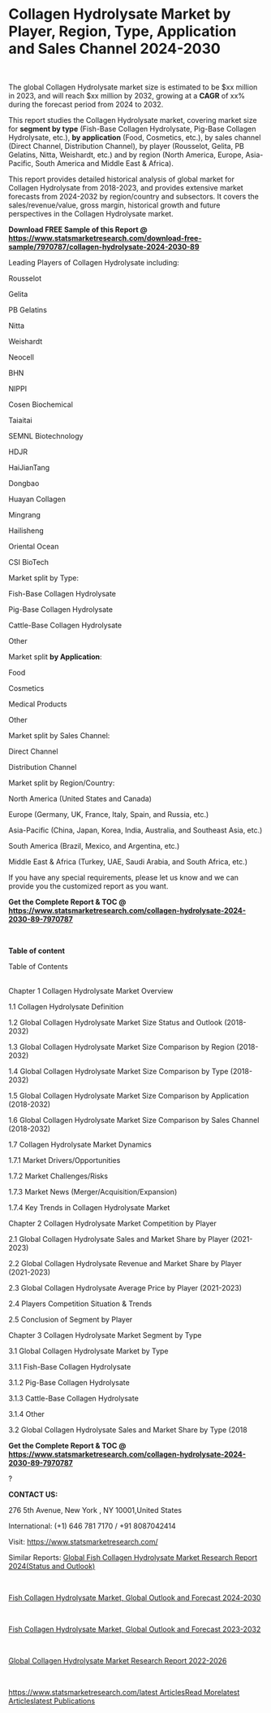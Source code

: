 <h1>Collagen Hydrolysate Market by Player, Region, Type, Application and Sales Channel 2024-2030</h1><br/><p>The global Collagen Hydrolysate market size is estimated to be $xx million in 2023, and will reach $xx million by 2032, growing at a <strong>CAGR</strong> of xx% during the forecast period from 2024 to 2032.</p>
 
 
 
 <p>This report studies the Collagen Hydrolysate market, covering market size for <strong>segment by type</strong> (Fish-Base Collagen Hydrolysate, Pig-Base Collagen Hydrolysate, etc.), <strong>by application</strong> (Food, Cosmetics, etc.), by sales channel (Direct Channel, Distribution Channel), by player (Rousselot, Gelita, PB Gelatins, Nitta, Weishardt, etc.) and by region (North America, Europe, Asia-Pacific, South America and Middle East & Africa).</p>
 
 
 
 <p>This report provides detailed historical analysis of global market for Collagen Hydrolysate from 2018-2023, and provides extensive market forecasts from 2024-2032 by region/country and subsectors. It covers the sales/revenue/value, gross margin, historical growth and future perspectives in the Collagen Hydrolysate market.</p>
 
 
 
 <p><strong>Download FREE Sample of this Report @ <a href="https://www.statsmarketresearch.com/download-free-sample/7970787/collagen-hydrolysate-2024-2030-89">https://www.statsmarketresearch.com/download-free-sample/7970787/collagen-hydrolysate-2024-2030-89</a></strong></p>
 
 
 
 <p>Leading Players of Collagen Hydrolysate including:</p>
 
 
 
 <p>Rousselot</p>
 
 
 
 <p>Gelita</p>
 
 
 
 <p>PB Gelatins</p>
 
 
 
 <p>Nitta</p>
 
 
 
 <p>Weishardt</p>
 
 
 
 <p>Neocell</p>
 
 
 
 <p>BHN</p>
 
 
 
 <p>NIPPI</p>
 
 
 
 <p>Cosen Biochemical</p>
 
 
 
 <p>Taiaitai</p>
 
 
 
 <p>SEMNL Biotechnology</p>
 
 
 
 <p>HDJR</p>
 
 
 
 <p>HaiJianTang</p>
 
 
 
 <p>Dongbao</p>
 
 
 
 <p>Huayan Collagen</p>
 
 
 
 <p>Mingrang</p>
 
 
 
 <p>Hailisheng</p>
 
 
 
 <p>Oriental Ocean</p>
 
 
 
 <p>CSI BioTech</p>
 
 
 
 <p>Market split by Type:</p>
 
 
 
 <p>Fish-Base Collagen Hydrolysate</p>
 
 
 
 <p>Pig-Base Collagen Hydrolysate</p>
 
 
 
 <p>Cattle-Base Collagen Hydrolysate</p>
 
 
 
 <p>Other</p>
 
 
 
 <p>Market split <strong>by Application</strong>:</p>
 
 
 
 <p>Food</p>
 
 
 
 <p>Cosmetics</p>
 
 
 
 <p>Medical Products</p>
 
 
 
 <p>Other</p>
 
 
 
 <p>Market split by Sales Channel:</p>
 
 
 
 <p>Direct Channel</p>
 
 
 
 <p>Distribution Channel</p>
 
 
 
 <p>Market split by Region/Country:</p>
 
 
 
 <p>North America (United States and Canada)</p>
 
 
 
 <p>Europe (Germany, UK, France, Italy, Spain, and Russia, etc.)</p>
 
 
 
 <p>Asia-Pacific (China, Japan, Korea, India, Australia, and Southeast Asia, etc.)</p>
 
 
 
 <p>South America (Brazil, Mexico, and Argentina, etc.)</p>
 
 
 
 <p>Middle East & Africa (Turkey, UAE, Saudi Arabia, and South Africa, etc.)</p>
 
 
 
 <p>If you have any special requirements, please let us know and we can provide you the customized report as you want.</p>
 
 
 
 <div><b>Get the Complete Report & TOC @ <a href="https://www.statsmarketresearch.com/collagen-hydrolysate-2024-2030-89-7970787">https://www.statsmarketresearch.com/collagen-hydrolysate-2024-2030-89-7970787</a></b></div>
 
 
 
 <p><br />
 
 <b>Table of content</b></p>
 
 
 
 <p>Table of Contents<br />
 
 <br />
 
 Chapter 1 Collagen Hydrolysate Market Overview<br />
 
 1.1 Collagen Hydrolysate Definition<br />
 
 1.2 Global Collagen Hydrolysate Market Size Status and Outlook (2018-2032)<br />
 
 1.3 Global Collagen Hydrolysate Market Size Comparison by Region (2018-2032)<br />
 
 1.4 Global Collagen Hydrolysate Market Size Comparison by Type (2018-2032)<br />
 
 1.5 Global Collagen Hydrolysate Market Size Comparison by Application (2018-2032)<br />
 
 1.6 Global Collagen Hydrolysate Market Size Comparison by Sales Channel (2018-2032)<br />
 
 1.7 Collagen Hydrolysate Market Dynamics<br />
 
 1.7.1 Market Drivers/Opportunities<br />
 
 1.7.2 Market Challenges/Risks<br />
 
 1.7.3 Market News (Merger/Acquisition/Expansion)<br />
 
 1.7.4 Key Trends in Collagen Hydrolysate Market<br />
 
 Chapter 2 Collagen Hydrolysate Market Competition by Player<br />
 
 2.1 Global Collagen Hydrolysate Sales and Market Share by Player (2021-2023)<br />
 
 2.2 Global Collagen Hydrolysate Revenue and Market Share by Player (2021-2023)<br />
 
 2.3 Global Collagen Hydrolysate Average Price by Player (2021-2023)<br />
 
 2.4 Players Competition Situation & Trends<br />
 
 2.5 Conclusion of Segment by Player<br />
 
 Chapter 3 Collagen Hydrolysate Market Segment by Type<br />
 
 3.1 Global Collagen Hydrolysate Market by Type<br />
 
 3.1.1 Fish-Base Collagen Hydrolysate<br />
 
 3.1.2 Pig-Base Collagen Hydrolysate<br />
 
 3.1.3 Cattle-Base Collagen Hydrolysate<br />
 
 3.1.4 Other<br />
 
 3.2 Global Collagen Hydrolysate Sales and Market Share by Type (2018</p>
 
 
 
 <div><b>Get the Complete Report & TOC @ <a href="https://www.statsmarketresearch.com/collagen-hydrolysate-2024-2030-89-7970787">https://www.statsmarketresearch.com/collagen-hydrolysate-2024-2030-89-7970787</a></b></div>
 
 
 
 <p>? </p>
 
 
 
 <p><b>CONTACT US:</b><br />
 
 276 5th Avenue, New York , NY 10001,United States<br />
 
 International: (+1) 646 781 7170 / +91 8087042414<br />
 
 Visit: <a href="https://www.statsmarketresearch.com/">https://www.statsmarketresearch.com/</a><br />
 
 Similar Reports: <a href="https://www.statsmarketresearch.com/collagen-hydrolysate-2024-2030-89-7970787">Global Fish Collagen Hydrolysate Market Research Report 2024(Status and Outlook)</a><br />
 
 <br />
 
 <a href="https://www.statsmarketresearch.com/collagen-hydrolysate-2024-2030-89-7970787">Fish Collagen Hydrolysate Market, Global Outlook and Forecast 2024-2030</a><br />
 
 <br />
 
 <a href="https://www.statsmarketresearch.com/collagen-hydrolysate-2024-2030-89-7970787">Fish Collagen Hydrolysate Market, Global Outlook and Forecast 2023-2032</a><br />
 
 <br />
 
 <a href="https://www.statsmarketresearch.com/collagen-hydrolysate-2024-2030-89-7970787">Global Collagen Hydrolysate Market Research Report 2022-2026</a><br />
 
 <br />
 
 <a href="https://gyeongbokgung.com">https://www.statsmarketresearch.com/</a><a href="https://hallyeomaritime.com">latest Articles</a><a href="https://jingwansa.com">Read More</a><a href="https://nguoiviet.jp/">latest Articles</a><a href="https://www.intelmarketresearch.com/">latest Publications</a></p>